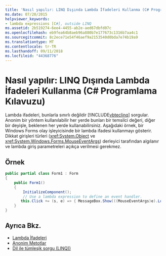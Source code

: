 ```yaml
---
title: 'Nasıl yapılır: LINQ Dışında Lambda İfadeleri Kullanma (C# Programlama Kılavuzu)'
ms.date: 07/20/2015
helpviewer_keywords:
- lambda expressions [C#], outside LINQ
ms.assetid: 2b519274-6ee4-4455-ab2e-aed67dbfd07c
ms.openlocfilehash: eb9fea64b8aeb96a880b7e177673c1316b7aa4c1
ms.sourcegitcommit: 8c2ece71e54f46aef9a2153540d0bda7e74b19a9
ms.translationtype: MT
ms.contentlocale: tr-TR
ms.lasthandoff: 09/11/2018
ms.locfileid: "44368776"
---
```

# <a name="how-to-use-lambda-expressions-outside-linq-c-programming-guide"></a>Nasıl yapılır: LINQ Dışında Lambda İfadeleri Kullanma (C# Programlama Kılavuzu)
Lambda ifadeleri, bunlarla sınırlı değildir [!INCLUDE[vbteclinq](~/includes/vbteclinq-md.md)] sorgular. Anonim bir yöntem kullanılabilir her yerde bunları bir temsilci değeri, diğer bir deyişle, beklenen her yerde kullanabilirsiniz. Aşağıdaki örnek, bir Windows Forms olay işleyicisinde bir lambda ifadesi kullanmayı gösterir. Dikkat girişleri türleri (<xref:System.Object> ve <xref:System.Windows.Forms.MouseEventArgs>) derleyici tarafından algılanır ve lambda giriş parametreleri açıkça verilmesi gerekmez.  
  
## <a name="example"></a>Örnek  
  
```csharp  
public partial class Form1 : Form  
{  
    public Form1()  
    {  
        InitializeComponent();  
        // Use a lambda expression to define an event handler.  
       this.Click += (s, e) => { MessageBox.Show(((MouseEventArgs)e).Location.ToString());};  
    }  
}  
```  
  
## <a name="see-also"></a>Ayrıca Bkz.

- [Lambda İfadeleri](../../../csharp/programming-guide/statements-expressions-operators/lambda-expressions.md)  
- [Anonim Metotlar](../../../csharp/programming-guide/statements-expressions-operators/anonymous-methods.md)  
- [Dil ile tümleşik sorgu (LINQ))](../../../csharp/programming-guide/concepts/linq/index.md)

